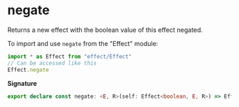 # negate

Returns a new effect with the boolean value of this effect negated.

To import and use `negate` from the "Effect" module:

```ts
import * as Effect from "effect/Effect"
// Can be accessed like this
Effect.negate
```

**Signature**

```ts
export declare const negate: <E, R>(self: Effect<boolean, E, R>) => Effect<boolean, E, R>
```
